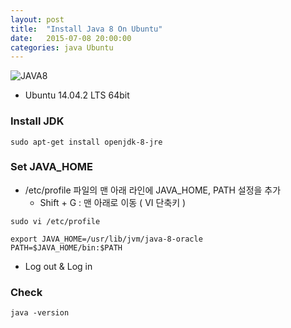 ```yaml
---
layout: post
title:  "Install Java 8 On Ubuntu"
date:   2015-07-08 20:00:00
categories: java Ubuntu
---
```


![JAVA8](https://eclipse.org/xtend/images/java8_logo.png)

<!--more-->

  * Ubuntu 14.04.2 LTS 64bit

### Install JDK
``` ubuntu
sudo apt-get install openjdk-8-jre
```

### Set JAVA_HOME
  * /etc/profile 파일의 맨 아래 라인에 JAVA_HOME, PATH 설정을 추가
    - Shift + G : 맨 아래로 이동 ( VI 단축키 )

``` ubuntu
sudo vi /etc/profile
```
``` vi
export JAVA_HOME=/usr/lib/jvm/java-8-oracle
PATH=$JAVA_HOME/bin:$PATH
```
  * Log out & Log in

### Check
``` terminal
java -version
```